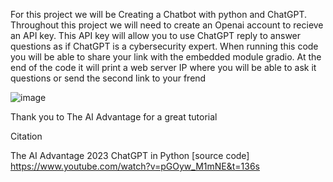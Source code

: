For this project we will be Creating a Chatbot with python and ChatGPT.  Throughout this project we will need to create an Openai account to recieve an API key. This API key will allow you to use ChatGPT reply to answer questions as if ChatGPT is a cybersecurity expert.  When running this code you will be able to share your link with the embedded module gradio. At the end of the code it will print a web server IP where you will be able to ask it questions or send the second link to your frend


![image](https://user-images.githubusercontent.com/122412432/232926680-7515740d-ee30-44fc-9100-2794ab1319ee.png)




Thank you to The AI Advantage for a great tutorial

Citation

The AI Advantage 2023 ChatGPT in Python [source code] https://www.youtube.com/watch?v=pGOyw_M1mNE&t=136s
